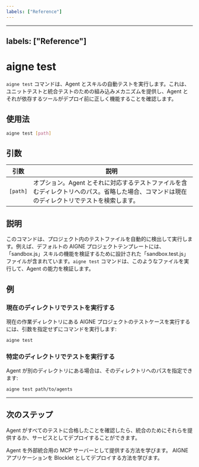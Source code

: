 ```yaml
---
labels: ["Reference"]
---
```


---
labels: ["Reference"]
---

# aigne test

`aigne test` コマンドは、Agent とスキルの自動テストを実行します。これは、ユニットテストと統合テストのための組み込みメカニズムを提供し、Agent とそれが依存するツールがデプロイ前に正しく機能することを確認します。

## 使用法

```bash Basic Syntax icon=lucide:terminal
aigne test [path]
```

## 引数

| 引数      | 説明                                                                                                |
|---------------|------------------------------------------------------------------------------------------------------------|
| `[path]`      | オプション。Agent とそれに対応するテストファイルを含むディレクトリへのパス。省略した場合、コマンドは現在のディレクトリでテストを検索します。 |

## 説明

このコマンドは、プロジェクト内のテストファイルを自動的に検出して実行します。例えば、デフォルトの AIGNE プロジェクトテンプレートには、「sandbox.js」スキルの機能を検証するために設計された「sandbox.test.js」ファイルが含まれています。`aigne test` コマンドは、このようなファイルを実行して、Agent の能力を検証します。

## 例

### 現在のディレクトリでテストを実行する

現在の作業ディレクトリにある AIGNE プロジェクトのテストケースを実行するには、引数を指定せずにコマンドを実行します:

```bash icon=lucide:terminal
aigne test
```

### 特定のディレクトリでテストを実行する

Agent が別のディレクトリにある場合は、そのディレクトリへのパスを指定できます:

```bash icon=lucide:terminal
aigne test path/to/agents
```

---

## 次のステップ

Agent がすべてのテストに合格したことを確認したら、統合のためにそれらを提供するか、サービスとしてデプロイすることができます。

<x-cards>
  <x-card data-title="aigne serve-mcp" data-icon="lucide:server" data-href="/command-reference/serve-mcp">
    Agent を外部統合用の MCP サーバーとして提供する方法を学びます。
  </x-card>
  <x-card data-title="aigne deploy" data-icon="lucide:rocket" data-href="/command-reference/deploy">
    AIGNE アプリケーションを Blocklet としてデプロイする方法を学びます。
  </x-card>
</x-cards>